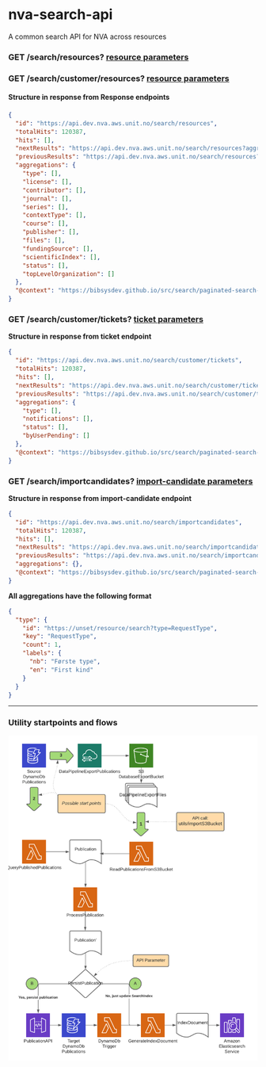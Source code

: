 # nva-search-api
A common search API for NVA across resources

### GET /search/resources? [resource parameters](search-commons/src/main/java/no/unit/nva/search2/resource.md)

### GET /search/customer/resources? [resource parameters](search-commons/src/main/java/no/unit/nva/search2/resource.md)

#### Structure in response from Response endpoints

```JSON
{
  "id": "https://api.dev.nva.aws.unit.no/search/resources",
  "totalHits": 120387,
  "hits": [],
  "nextResults": "https://api.dev.nva.aws.unit.no/search/resources?aggregation=all&size=10&from=20",
  "previousResults": "https://api.dev.nva.aws.unit.no/search/resources?aggregation=all&size=10&from=0",
  "aggregations": {
    "type": [],
    "license": [],
    "contributor": [],
    "journal": [],
    "series": [],
    "contextType": [],
    "course": [],
    "publisher": [],
    "files": [],
    "fundingSource": [],
    "scientificIndex": [],
    "status": [],
    "topLevelOrganization": []
  },
  "@context": "https://bibsysdev.github.io/src/search/paginated-search-result.json"
}
```

### GET /search/customer/tickets? [ticket parameters](search-commons/src/main/java/no/unit/nva/search2/ticket.md)

**Structure in response from ticket endpoint**

```JSON
{
  "id": "https://api.dev.nva.aws.unit.no/search/customer/tickets",
  "totalHits": 120387,
  "hits": [],
  "nextResults": "https://api.dev.nva.aws.unit.no/search/customer/tickets?aggregation=all&size=10&from=20",
  "previousResults": "https://api.dev.nva.aws.unit.no/search/customer/tickets?aggregation=all&size=10&from=0",
  "aggregations": {
    "type": [],
    "notifications": [],
    "status": [],
    "byUserPending": []
  },
  "@context": "https://bibsysdev.github.io/src/search/paginated-search-result.json"
}
```

### GET /search/importcandidates? [import-candidate parameters](search-commons/src/main/java/no/unit/nva/search2/importCandidate.md)

**Structure in response from import-candidate endpoint**

```JSON
{
  "id": "https://api.dev.nva.aws.unit.no/search/importcandidates",
  "totalHits": 120387,
  "hits": [],
  "nextResults": "https://api.dev.nva.aws.unit.no/search/importcandidates?aggregation=all&size=10&from=20",
  "previousResults": "https://api.dev.nva.aws.unit.no/search/importcandidates?aggregation=all&size=10&from=0",
  "aggregations": {},
  "@context": "https://bibsysdev.github.io/src/search/paginated-search-result.json"
}
```

**All aggregations have the following format**

```JSON
{
  "type": {
    "id": "https://unset/resource/search?type=RequestType",
    "key": "RequestType",
    "count": 1,
    "labels": {
      "nb": "Første type",
      "en": "First kind"
    }
  }
}
```

  
---
### Utility startpoints and flows ###
![](utilities_flow.png)
